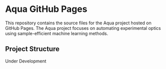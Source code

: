 # Aqua GitHub Pages

This repository contains the source files for the Aqua project hosted on GitHub Pages. The Aqua project focuses on automating experimental optics using sample-efficient machine learning methods.

## Project Structure

Under Development
